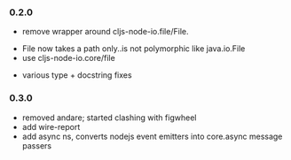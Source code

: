 ### 0.2.0
 + remove wrapper around cljs-node-io.file/File.
  - File now takes a path only..is not polymorphic like java.io.File
  - use cljs-node-io.core/file
 + various type + docstring fixes

### 0.3.0
 + removed andare; started clashing with figwheel
 + add wire-report
 + add async ns, converts nodejs event emitters into core.async message passers